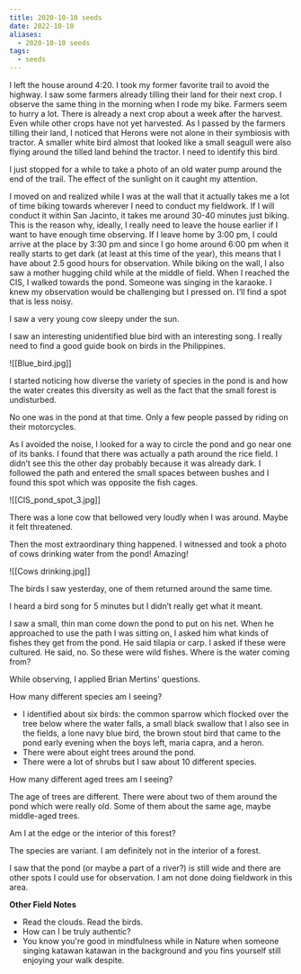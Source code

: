 ```yaml
---
title: 2020-10-10 seeds
date: 2022-10-10
aliases:
  - 2020-10-10 seeds
tags:
  - seeds
---
```

I left the house around 4:20. I took my former favorite trail to avoid the highway. I saw some farmers already tilling their land for their next crop. I observe the same thing in the morning when I rode my bike. Farmers seem to hurry a lot. There is already a next crop about a week after the harvest. Even while other crops have not yet harvested. As I passed by the farmers tilling their land, I noticed that Herons were not alone in their symbiosis with tractor. A smaller white bird almost that looked like a small seagull were also flying around the tilled land behind the tractor. I need to identify this bird.

I just stopped for a while to take a photo of an old water pump around the end of the trail. The effect of the sunlight on it caught my attention.

I moved on and realized while I was at the wall that it actually takes me a lot of time biking towards wherever I need to conduct my fieldwork. If I will conduct it within San Jacinto, it takes me around 30-40 minutes just biking. This is the reason why, ideally, I really need to leave the house earlier if I want to have enough time observing. If I leave home by 3:00 pm, I could arrive at the place by 3:30 pm and since I go home around 6:00 pm when it really starts to get dark (at least at this time of the year), this means that I have about 2.5 good hours for observation. While biking on the wall, I also saw a mother hugging child while at the middle of field. When I reached the CIS, I walked towards the pond. Someone was singing in the karaoke. I knew my observation would be challenging but I pressed on. I’ll find a spot that is less noisy.

I saw a very young cow sleepy under the sun.

I saw an interesting unidentified blue bird with an interesting song. I really need to find a good guide book on birds in the Philippines.

![[Blue_bird.jpg]]

I started noticing how diverse the variety of species in the pond is and how the water creates this diversity as well as the fact that the small forest is undisturbed.

No one was in the pond at that time. Only a few people passed by riding on their motorcycles.

As I avoided the noise, I looked for a way to circle the pond and go near one of its banks. I found that there was actually a path around the rice field. I didn’t see this the other day probably because it was already dark. I followed the path and entered the small spaces between bushes and I found this spot which was opposite the fish cages.

![[CIS_pond_spot_3.jpg]]

There was a lone cow that bellowed very loudly when I was around. Maybe it felt threatened.

Then the most extraordinary thing happened. I witnessed and took a photo of cows drinking water from the pond! Amazing!

![[Cows drinking.jpg]]

The birds I saw yesterday, one of them returned around the same time.

I heard a bird song for 5 minutes but I didn’t really get what it meant.

I saw a small, thin man come down the pond to put on his net. When he approached to use the path I was sitting on, I asked him what kinds of fishes they get from the pond. He said tilapia or carp. I asked if these were cultured. He said, no. So these were wild fishes. Where is the water coming from?

While observing, I applied Brian Mertins' questions.

How many different species am I seeing?

- I identified about six birds: the common sparrow which flocked over the tree below where the water falls, a small black swallow that I also see in the fields, a lone navy blue bird, the brown stout bird that came to the pond early evening when the boys left, maria capra, and a heron.
- There were about eight trees around the pond.
- There were a lot of shrubs but I saw about 10 different species.

How many different aged trees am I seeing?

The age of trees are different. There were about two of them around the pond which were really old. Some of them about the same age, maybe middle-aged trees.

Am I at the edge or the interior of this forest?

The species are variant. I am definitely not in the interior of a forest.

I saw that the pond (or maybe a part of a river?) is still wide and there are other spots I could use for observation. I am not done doing fieldwork in this area.

**Other Field Notes**

- Read the clouds. Read the birds.
- How can I be truly authentic?
- You know you're good in mindfulness while in Nature when someone singing katawan katawan in the background and you fins yourself still enjoying your walk despite.